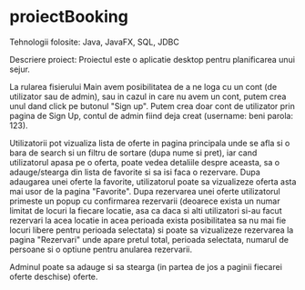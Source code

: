 # proiectBooking

Tehnologii folosite: Java, JavaFX, SQL, JDBC


Descriere proiect:
  Proiectul este o aplicatie desktop pentru planificarea unui sejur.
  
  La rularea fisierului Main avem posibilitatea de a ne loga cu un cont (de utilizator sau de admin), sau in cazul in care nu avem un cont, putem crea unul
  dand click pe butonul "Sign up". Putem crea doar cont de utilizator prin pagina de Sign Up, contul de admin fiind deja creat (username: beni parola: 123).
  
  Utilizatorii pot vizualiza lista de oferte in pagina principala unde se afla si o bara de search si un filtru de sortare (dupa nume si pret), iar cand utilizatorul
  apasa pe o oferta, poate vedea detaliile despre aceasta, sa o adauge/stearga din lista de favorite si sa isi faca o rezervare.
  Dupa adaugarea unei oferte la favorite, utilizatorul poate sa vizualizeze oferta asta mai usor de la pagina "Favorite".
  Dupa rezervarea unei oferte utilizatorul primeste un popup cu confirmarea rezervarii (deoarece exista un numar limitat de locuri la fiecare locatie, asa ca daca
  si alti utilizatori si-au facut rezervari la acea locatie in acea perioada exista posibilitatea sa nu mai fie locuri libere pentru perioada selectata) si poate sa
  vizualizeze rezervarea la pagina "Rezervari" unde apare pretul total, perioada selectata, numarul de persoane si o optiune pentru anularea rezervarii.
  
  Adminul poate sa adauge si sa stearga (in partea de jos a paginii fiecarei oferte deschise) oferte.
